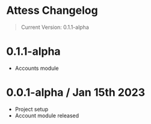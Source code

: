 # Attess Changelog
> Current Version: 0.1.1-alpha

# 0.1.1-alpha
- Accounts module

# 0.0.1-alpha / Jan 15th 2023
- Project setup
- Account module released